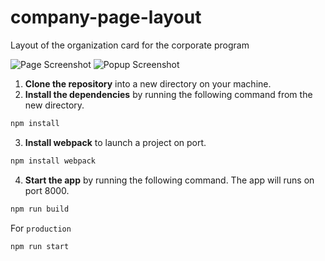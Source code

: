 # company-page-layout
Layout of the organization card for the corporate program

![Page Screenshot](https://cdn1.savepice.ru/uploads/2020/8/4/8d9e7c01af9d43eff4150383d96d31e4-full.png)
![Popup Screenshot](https://cdn1.savepice.ru/uploads/2020/8/4/427555832600def5a6424d8c99229ee0-full.png)

1. **Clone the repository** into a new directory on your machine.
2. **Install the dependencies** by running the following command from the new directory.
```sh
npm install
```
3. **Install webpack** to launch a project on port.
```sh
npm install webpack
```
4. **Start the app** by running the following command. The app will runs on port 8000.
```sh
npm run build
```
For `production`
```sh
npm run start
```
